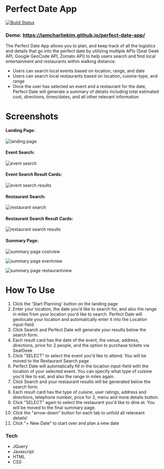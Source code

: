 # Perfect Date App 

[![Build Status](https://travis-ci.org/joemccann/dillinger.svg?branch=master)](https://travis-ci.org/joemccann/dillinger)

### Demo: https://iamcharliekim.github.io/perfect-date-app/

The Perfect Date App allows you to plan, and keep track of all the logistics and details that go into the perfect date by utilizing multiple APIs (Seat Geek API, Google GeoCode API, Zomato API) to help users search and find local entertainment and restaurants within walking distance.

  - Users can search local events based on location, range, and date
  - Users can search local restaurants based on location, cuisine-type, and range 
  - Once the user has selected an event and a restaurant for the date, Perfect Date will generate a summary of details including total estimated cost, directions, times/dates, and all other relevant information 

# Screenshots

#### Landing Page:

![landing page](images/page1-landing.png)

#### Event Search:

![event search](images/page2-event-search.png)

#### Event Search Result Cards:

![event search results](images/page3-event-results.png)

#### Restaurant Search:

![restaurant search](images/page4-restaurant-search.png)

#### Restaurant Search Result Cards:

![restaurant search results](images/page5-restaurant-results.png)

#### Summary Page:

![summary page costview](images/page6-summary-costview.png)

![summary page eventview](images/page6-summary-eventview.png)

![summary page restaurantview](images/page6-summary-restaurantview.png)

# How To Use

1. Click the 'Start Planning' button on the landing page
2. Enter your location, the date you'd like to search for, and also the range in miles from your location you'd like to search.  Perfect Date will geolocate your location and automatically enter it into the Location input-field.
3. Click Search and Perfect Date will generate your results below the search form.  
4. Each result card has the date of the event, the venue, address, directions, price for 2 people, and the option to purchase tickets via SeatGeek 
5. Click "SELECT" to select the event you'd like to attend.  You will be moved to the Restaurant Search page
6. Perfect Date will automatically fill in the location input-field with the location of your selected event.  You can specify what type of cuisine you'd like to eat, and also the range in miles again.  
7. Click Search and your restaurant results will be generated below the search form.
8. Each result card has the type of cuisine, user ratings, address and directions, telephone number, price for 2, menu and more details button.  
9. Click "SELECT" again to select the restaurant you'd like to dine at.  You will be moved to the final summary page.
10. Click the "arrow-down" button for each tab to unfold all releveant details!
11. Click "+ New Date" to start over and plan a new date

### Tech
* JQuery
* Javascript
* HTML
* CSS

